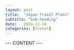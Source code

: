 ```yaml
---
layout: post
title:  "Japan Travel Plans"
subtitle: "Sub-heading"
date:   2024-11-24
categories: [travel]
---
```


--- CONTENT ---